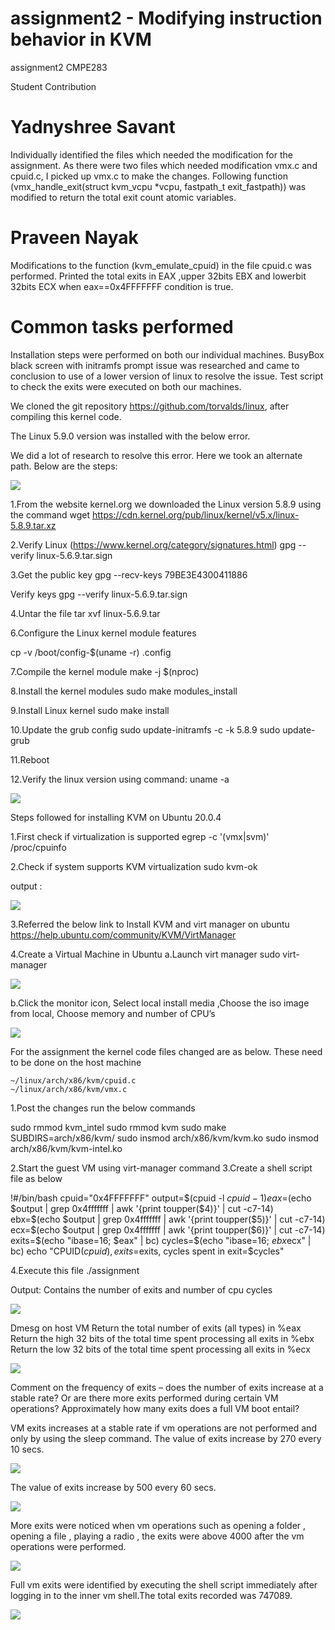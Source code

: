 # assignment2 - Modifying instruction behavior in KVM
assignment2 CMPE283

Student Contribution

Yadnyshree Savant
=================
  Individually identified the files which needed the modification for the assignment.
  As there were two files which needed modification vmx.c and cpuid.c, I picked up vmx.c to make the changes.
  Following function (vmx_handle_exit(struct kvm_vcpu *vcpu, fastpath_t exit_fastpath)) was modified to return the total exit count atomic variables.
  
Praveen Nayak
=============
  Modifications to the function (kvm_emulate_cpuid) in the file cpuid.c was performed.
  Printed the total exits in EAX ,upper 32bits EBX and lowerbit 32bits ECX when eax==0x4FFFFFFF condition is true.


Common tasks performed
======================
Installation steps were performed on both our individual machines.
BusyBox black screen with initramfs prompt issue was researched and came to conclusion to use of a lower version of linux to resolve the issue.
Test script to check the exits were executed on both our machines.

  


We cloned the git repository https://github.com/torvalds/linux, after compiling this kernel code. 

The Linux 5.9.0 version was installed with the below error.


We did a lot of research to resolve this error.
Here we took an alternate path. Below are the steps:

![](images/Picture1.png)

1.From the website kernel.org we downloaded the Linux version 5.8.9 using the command
wget https://cdn.kernel.org/pub/linux/kernel/v5.x/linux-5.8.9.tar.xz

2.Verify Linux (https://www.kernel.org/category/signatures.html)
gpg --verify linux-5.6.9.tar.sign

3.Get the public key
gpg --recv-keys 79BE3E4300411886

Verify keys
gpg --verify linux-5.6.9.tar.sign

4.Untar the file 
 	tar xvf linux-5.6.9.tar

6.Configure the Linux kernel module features

cp -v /boot/config-$(uname -r) .config

7.Compile the kernel module
make -j $(nproc)

8.Install the kernel modules
sudo make modules_install

9.Install Linux kernel
sudo make install

10.Update the grub config
sudo update-initramfs -c -k 5.8.9
     	sudo update-grub

11.Reboot

12.Verify the linux version using command: 
uname -a

![](images/Picture2.png)


  Steps followed for installing KVM on Ubuntu 20.0.4

1.First check if virtualization is supported
	egrep -c '(vmx|svm)' /proc/cpuinfo



2.Check if system supports KVM virtualization
	sudo kvm-ok

output :

![](images/Picture3.png)


3.Referred the below link to Install KVM and virt manager on ubuntu 
https://help.ubuntu.com/community/KVM/VirtManager

4.Create a Virtual Machine in Ubuntu
a.Launch virt manager
sudo virt-manager

![](images/Picture4.png)

b.Click the monitor icon, Select local install media ,Choose the iso image from local, Choose memory and number of CPU’s

![](images/Picture5.png)

For the assignment the kernel code files changed are as below. These need to be done on the host machine

	~/linux/arch/x86/kvm/cpuid.c
	~/linux/arch/x86/kvm/vmx.c

1.Post the changes run the below commands

sudo rmmod kvm_intel
sudo rmmod kvm
sudo make SUBDIRS=arch/x86/kvm/
sudo insmod arch/x86/kvm/kvm.ko
sudo insmod arch/x86/kvm/kvm-intel.ko

2.Start the guest VM using virt-manager command
3.Create a shell script file as below

!#/bin/bash
cpuid="0x4FFFFFFF" output=$(cpuid -l $cpuid -1)
eax=$(echo $output | grep 0x4fffffff | awk '{print toupper($4)}' | cut -c7-14)
ebx=$(echo $output | grep 0x4fffffff | awk '{print toupper($5)}' | cut -c7-14)
ecx=$(echo $output | grep 0x4fffffff | awk '{print toupper($6)}' | cut -c7-14)
exits=$(echo "ibase=16; $eax" | bc) cycles=$(echo "ibase=16; $ebx$ecx" | bc)
echo "CPUID($cpuid), exits=$exits, cycles spent in exit=$cycles"

4.Execute this file 
 ./assignment
 
 Output:
Contains the number of exits and number of cpu cycles

![](images/Picture6.png)

Dmesg on host VM
Return the total number of exits (all types) in %eax
Return the high 32 bits of the total time spent processing all exits in %ebx
Return the low 32 bits of the total time spent processing all exits in %ecx

![](images/Picture8.png)


Comment on the frequency of exits – does the number of exits increase at a stable rate? Or are there more exits performed during certain VM operations? Approximately how many exits does a full VM boot entail?


VM exits increases at a stable rate if vm operations are not performed and only by using the sleep command.
The value of exits increase by 270 every 10 secs.

![](images/Picture9.png)

The value of exits increase by 500 every 60 secs.

![](images/Pciture10.png)

More exits were noticed when vm operations such as opening a folder , opening a file , playing a radio , the exits were above 4000 after the vm operations were performed.

![](images/Picture11.png)

Full vm exits were identified by executing the shell script immediately after logging in to the inner vm shell.The total exits recorded was 747089.

![](images/Picture6.png)















